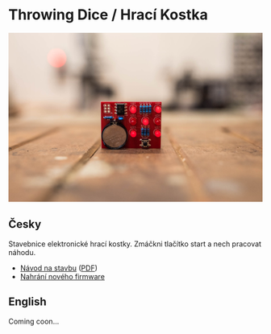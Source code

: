 # Throwing Dice / Hrací Kostka

![Dice](doc/pictures/dice.jpg)

## Česky

Stavebnice elektronické hrací kostky. Zmáčkni tlačítko start a nech pracovat náhodu.

* [Návod na stavbu](doc/manual-cz.md) ([PDF](doc/manual-cz.pdf))
* [Nahrání nového firmware](doc/firmware-cz.md)

## English

Coming coon...
